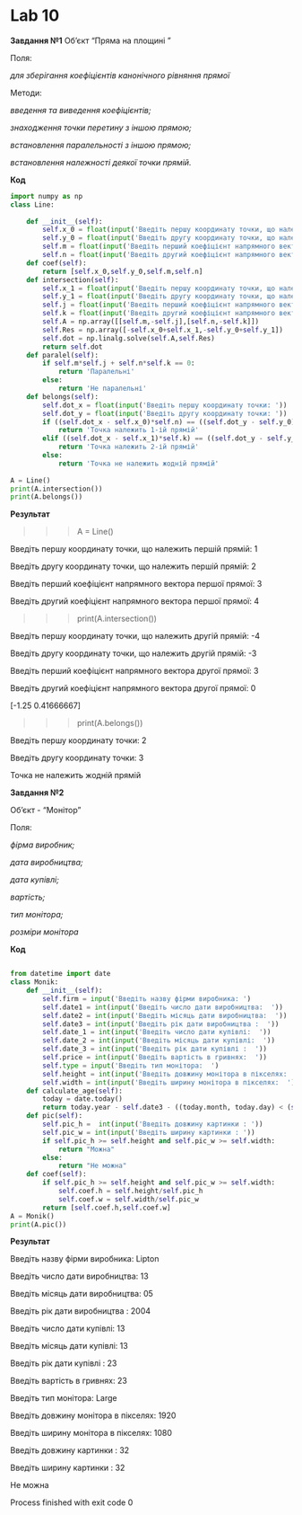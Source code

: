 # Lab 10
**Завдання №1**
Об’єкт “Пряма на площині ”

Поля:

*для зберігання коефіцієнтів канонічного рівняння прямої*

Методи:  

  *введення та виведення коефіцієнтів;*
  
  *знаходження точки перетину з іншою прямою;*
  
  *встановлення паралельності з іншою прямою;*
  
  *встановлення належності деякої точки прямій.*
  
**Код**

```python
import numpy as np
class Line:
    
    def __init__(self):
        self.x_0 = float(input('Введіть першу координату точки, що належить першій прямій: '))
        self.y_0 = float(input('Введіть другу координату точки, що належить першій прямій: '))
        self.m = float(input('Введіть перший коефіцієнт напрямного вектора першої прямої: '))
        self.n = float(input('Введіть другий коефіцієнт напрямного вектора першої прямої: '))
    def coef(self):
        return [self.x_0,self.y_0,self.m,self.n]
    def intersection(self):
        self.x_1 = float(input('Введіть першу координату точки, що належить другій прямій: '))
        self.y_1 = float(input('Введіть другу координату точки, що належить другій прямій: '))
        self.j = float(input('Введіть перший коефіцієнт напрямного вектора другої прямої: '))
        self.k = float(input('Введіть другий коефіцієнт напрямного вектора другої прямої: '))
        self.A = np.array([[self.m,-self.j],[self.n,-self.k]])
        self.Res = np.array([-self.x_0+self.x_1,-self.y_0+self.y_1])
        self.dot = np.linalg.solve(self.A,self.Res)
        return self.dot
    def paralel(self):
        if self.m*self.j + self.n*self.k == 0:
            return 'Паралельні'
        else:
            return 'Не паралельні'
    def belongs(self):
        self.dot_x = float(input('Введіть першу координату точки: '))
        self.dot_y = float(input('Введіть другу координату точки: '))
        if ((self.dot_x - self.x_0)*self.n) == ((self.dot_y - self.y_0)*self.m):
            return 'Точка належить 1-ій прямій'
        elif ((self.dot_x - self.x_1)*self.k) == ((self.dot_y - self.y_1)*self.j):
            return 'Точка належить 2-ій прямій'
        else:
            return 'Точка не належить жодній прямій'
        
A = Line()
print(A.intersection())
print(A.belongs())
```
**Результат** 

>>> A = Line()


Введіть першу координату точки, що належить першій прямій: 1

Введіть другу координату точки, що належить першій прямій: 2

Введіть перший коефіцієнт напрямного вектора першої прямої: 3

Введіть другий коефіцієнт напрямного вектора першої прямої: 4

>>> print(A.intersection())


Введіть першу координату точки, що належить другій прямій: -4

Введіть другу координату точки, що належить другій прямій: -3

Введіть перший коефіцієнт напрямного вектора другої прямої: 3

Введіть другий коефіцієнт напрямного вектора другої прямої: 0

[-1.25        0.41666667]

>>> print(A.belongs())


Введіть першу координату точки: 2

Введіть другу координату точки: 3

Точка не належить жодній прямій



**Завдання №2**

Об’єкт -  “Монітор”

Поля:

*фірма виробник;*

*дата виробництва;*

*дата купівлі;*

*вартість;*

*тип монітора;*

*розміри монітора*

**Код**

```python

from datetime import date
class Monik:
    def __init__(self):
        self.firm = input('Введіть назву фірми виробника: ')
        self.date1 = int(input('Введіть число дати виробництва:  '))
        self.date2 = int(input('Введіть місяць дати виробництва:  '))
        self.date3 = int(input('Введіть рік дати виробництва :  '))
        self.date_1 = int(input('Введіть число дати купівлі:  '))
        self.date_2 = int(input('Введіть місяць дати купівлі:  '))
        self.date_3 = int(input('Введіть рік дати купівлі :  '))
        self.price = int(input('Введіть вартість в гривнях:  '))
        self.type = input('Введіть тип монітора:  ')
        self.height = int(input('Введіть довжину монітора в пікселях:  '))
        self.width = int(input('Введіть ширину монітора в пікселях:  '))
    def calculate_age(self):
        today = date.today()
        return today.year - self.date3 - ((today.month, today.day) < (self.date2, self.date1))
    def pic(self):
        self.pic_h =  int(input('Введіть довжину картинки : '))
        self.pic_w = int(input('Введіть ширину картинки : '))
        if self.pic_h >= self.height and self.pic_w >= self.width:
            return "Можна"
        else:
            return "Не можна"
    def coef(self):
        if self.pic_h >= self.height and self.pic_w >= self.width:
            self.coef.h = self.height/self.pic_h
            self.coef.w = self.width/self.pic_w
        return [self.coef.h,self.coef.w]
A = Monik()
print(A.pic())
```
**Результат**

Введіть назву фірми виробника: Lipton

Введіть число дати виробництва:  13

Введіть місяць дати виробництва:  05

Введіть рік дати виробництва :  2004

Введіть число дати купівлі:  13

Введіть місяць дати купівлі:  13

Введіть рік дати купівлі :  23

Введіть вартість в гривнях:  23

Введіть тип монітора:  Large

Введіть довжину монітора в пікселях:  1920

Введіть ширину монітора в пікселях:  1080

Введіть довжину картинки : 32

Введіть ширину картинки : 32

Не можна

Process finished with exit code 0


